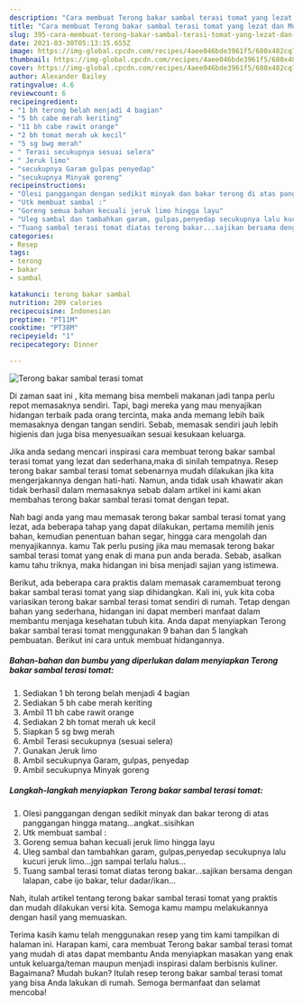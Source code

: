 ```yaml
---
description: "Cara membuat Terong bakar sambal terasi tomat yang lezat dan Mudah Dibuat"
title: "Cara membuat Terong bakar sambal terasi tomat yang lezat dan Mudah Dibuat"
slug: 395-cara-membuat-terong-bakar-sambal-terasi-tomat-yang-lezat-dan-mudah-dibuat
date: 2021-03-30T05:13:15.655Z
image: https://img-global.cpcdn.com/recipes/4aee046bde3961f5/680x482cq70/terong-bakar-sambal-terasi-tomat-foto-resep-utama.jpg
thumbnail: https://img-global.cpcdn.com/recipes/4aee046bde3961f5/680x482cq70/terong-bakar-sambal-terasi-tomat-foto-resep-utama.jpg
cover: https://img-global.cpcdn.com/recipes/4aee046bde3961f5/680x482cq70/terong-bakar-sambal-terasi-tomat-foto-resep-utama.jpg
author: Alexander Bailey
ratingvalue: 4.6
reviewcount: 6
recipeingredient:
- "1 bh terong belah menjadi 4 bagian"
- "5 bh cabe merah keriting"
- "11 bh cabe rawit orange"
- "2 bh tomat merah uk kecil"
- "5 sg bwg merah"
- " Terasi secukupnya sesuai selera"
- " Jeruk limo"
- "secukupnya Garam gulpas penyedap"
- "secukupnya Minyak goreng"
recipeinstructions:
- "Olesi panggangan dengan sedikit minyak dan bakar terong di atas panggangan hingga matang...angkat..sisihkan"
- "Utk membuat sambal :"
- "Goreng semua bahan kecuali jeruk limo hingga layu"
- "Uleg sambal dan tambahkan garam, gulpas,penyedap secukupnya lalu kucuri jeruk limo...jgn sampai terlalu halus..."
- "Tuang sambal terasi tomat diatas terong bakar...sajikan bersama dengan lalapan, cabe ijo bakar, telur dadar/ikan..."
categories:
- Resep
tags:
- terong
- bakar
- sambal

katakunci: terong bakar sambal 
nutrition: 209 calories
recipecuisine: Indonesian
preptime: "PT11M"
cooktime: "PT38M"
recipeyield: "1"
recipecategory: Dinner

---
```



![Terong bakar sambal terasi tomat](https://img-global.cpcdn.com/recipes/4aee046bde3961f5/680x482cq70/terong-bakar-sambal-terasi-tomat-foto-resep-utama.jpg)

Di zaman  saat ini , kita memang bisa membeli makanan jadi tanpa perlu repot memasaknya sendiri. Tapi, bagi mereka yang mau menyajikan hidangan terbaik pada orang tercinta, maka anda memang lebih baik memasaknya dengan tangan sendiri. Sebab, memasak sendiri jauh lebih higienis dan juga bisa menyesuaikan sesuai kesukaan keluarga.

Jika anda sedang mencari inspirasi cara membuat terong bakar sambal terasi tomat yang lezat dan sederhana,maka di sinilah tempatnya. Resep terong bakar sambal terasi tomat  sebenarnya mudah dilakukan jika kita mengerjakannya dengan hati-hati. Namun, anda tidak usah khawatir akan tidak berhasil dalam memasaknya 
sebab dalam artikel ini kami akan membahas terong bakar sambal terasi tomat dengan tepat.  



Nah bagi anda yang mau memasak terong bakar sambal terasi tomat yang lezat, ada beberapa tahap yang dapat dilakukan, pertama memilih jenis bahan, kemudian penentuan bahan segar, hingga cara mengolah dan menyajikannya. kamu Tak perlu pusing jika mau memasak terong bakar sambal terasi tomat yang enak di mana pun anda berada. Sebab, asalkan kamu  tahu triknya, maka hidangan ini bisa menjadi sajian yang istimewa.

Berikut, ada beberapa cara praktis  dalam memasak caramembuat terong bakar sambal terasi tomat yang siap dihidangkan. Kali ini, yuk kita coba variasikan terong bakar sambal terasi tomat sendiri di rumah. Tetap dengan bahan yang sederhana, hidangan ini dapat memberi manfaat dalam membantu menjaga kesehatan tubuh kita. Anda dapat menyiapkan Terong bakar sambal terasi tomat menggunakan 9 bahan dan 5 langkah pembuatan. Berikut ini cara untuk membuat hidangannya.

<!--inarticleads1-->

##### Bahan-bahan dan bumbu yang diperlukan dalam menyiapkan Terong bakar sambal terasi tomat:

1. Sediakan 1 bh terong belah menjadi 4 bagian
1. Sediakan 5 bh cabe merah keriting
1. Ambil 11 bh cabe rawit orange
1. Sediakan 2 bh tomat merah uk kecil
1. Siapkan 5 sg bwg merah
1. Ambil  Terasi secukupnya (sesuai selera)
1. Gunakan  Jeruk limo
1. Ambil secukupnya Garam, gulpas, penyedap
1. Ambil secukupnya Minyak goreng




<!--inarticleads2-->

##### Langkah-langkah menyiapkan Terong bakar sambal terasi tomat:

1. Olesi panggangan dengan sedikit minyak dan bakar terong di atas panggangan hingga matang...angkat..sisihkan
1. Utk membuat sambal :
1. Goreng semua bahan kecuali jeruk limo hingga layu
1. Uleg sambal dan tambahkan garam, gulpas,penyedap secukupnya lalu kucuri jeruk limo...jgn sampai terlalu halus...
1. Tuang sambal terasi tomat diatas terong bakar...sajikan bersama dengan lalapan, cabe ijo bakar, telur dadar/ikan...




Nah, itulah artikel tentang  terong bakar sambal terasi tomat  yang praktis dan mudah dilakukan versi kita. Semoga kamu mampu melakukannya dengan hasil yang memuaskan. 

Terima kasih kamu telah menggunakan resep yang tim kami tampilkan di halaman ini. Harapan kami, cara membuat  Terong bakar sambal terasi tomat yang mudah di atas dapat membantu Anda menyiapkan masakan yang enak untuk keluarga/teman maupun menjadi inspirasi dalam berbisnis kuliner. Bagaimana? Mudah bukan? Itulah resep terong bakar sambal terasi tomat yang bisa Anda lakukan di rumah. Semoga bermanfaat dan selamat mencoba!

